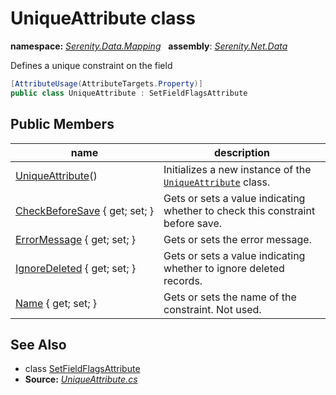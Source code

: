 # UniqueAttribute class
**namespace:** *[Serenity.Data.Mapping](../README.md#serenity.data.mapping-namespace)*   **assembly**: *[Serenity.Net.Data](../README.md)*

Defines a unique constraint on the field

```csharp
[AttributeUsage(AttributeTargets.Property)]
public class UniqueAttribute : SetFieldFlagsAttribute
```

## Public Members

| name | description |
| --- | --- |
| [UniqueAttribute](UniqueAttribute/UniqueAttribute.md)() | Initializes a new instance of the [`UniqueAttribute`](UniqueAttribute.md) class. |
| [CheckBeforeSave](UniqueAttribute/CheckBeforeSave.md) { get; set; } | Gets or sets a value indicating whether to check this constraint before save. |
| [ErrorMessage](UniqueAttribute/ErrorMessage.md) { get; set; } | Gets or sets the error message. |
| [IgnoreDeleted](UniqueAttribute/IgnoreDeleted.md) { get; set; } | Gets or sets a value indicating whether to ignore deleted records. |
| [Name](UniqueAttribute/Name.md) { get; set; } | Gets or sets the name of the constraint. Not used. |

## See Also

* class [SetFieldFlagsAttribute](SetFieldFlagsAttribute.md)
* **Source:** *[UniqueAttribute.cs](https://github.com/serenity-is/Serenity/blob/master/src/Serenity.Net.Data/Mapping/UniqueAttribute.cs)*